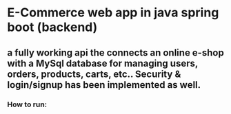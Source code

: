 # E-Commerce web app in java spring boot (backend)
## a fully working api the connects an online e-shop with a MySql database for managing users, orders, products, carts, etc.. Security & login/signup has been implemented as well.
### How to run:
